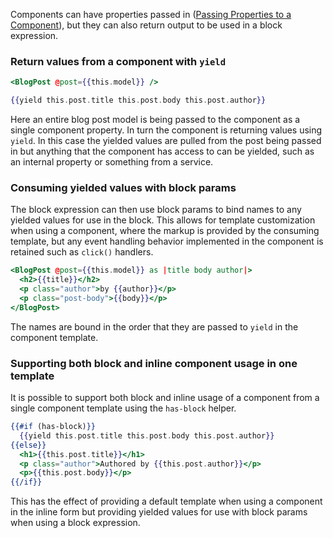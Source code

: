 Components can have properties passed in ([Passing Properties to a Component](../passing-arguments-and-html-attributes/)),
but they can also return output to be used in a block expression.

### Return values from a component with `yield`

```handlebars {data-filename=src/ui/routes/index/template.hbs}
<BlogPost @post={{this.model}} />
```

```handlebars {data-filename=src/ui/components/blog-post/template.hbs}
{{yield this.post.title this.post.body this.post.author}}
```

Here an entire blog post model is being passed to the component as a single component property.
In turn the component is returning values using `yield`.
In this case the yielded values are pulled from the post being passed in
but anything that the component has access to can be yielded, such as an internal property or something from a service.

### Consuming yielded values with block params

The block expression can then use block params to bind names to any yielded values for use in the block.
This allows for template customization when using a component,
where the markup is provided by the consuming template,
but any event handling behavior implemented in the component is retained such as `click()` handlers.

```handlebars {data-filename=src/ui/routes/index/template.hbs}
<BlogPost @post={{this.model}} as |title body author|>
  <h2>{{title}}</h2>
  <p class="author">by {{author}}</p>
  <p class="post-body">{{body}}</p>
</BlogPost>
```

The names are bound in the order that they are passed to `yield` in the component template.

### Supporting both block and inline component usage in one template

It is possible to support both block and inline usage of a component from a single component template
using the `has-block` helper.

```handlebars {data-filename=src/ui/components/blog-post/template.hbs}
{{#if (has-block)}}
  {{yield this.post.title this.post.body this.post.author}}
{{else}}
  <h1>{{this.post.title}}</h1>
  <p class="author">Authored by {{this.post.author}}</p>
  <p>{{this.post.body}}</p>
{{/if}}
```

This has the effect of providing a default template when using a component in the inline form
but providing yielded values for use with block params when using a block expression.
